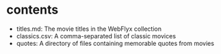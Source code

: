 # contents

* titles.md: The movie titles in the WebFlyx collection
* classics.csv: A comma-separated list of classic movices
* quotes: A directory of files containing memorable quotes from movies
